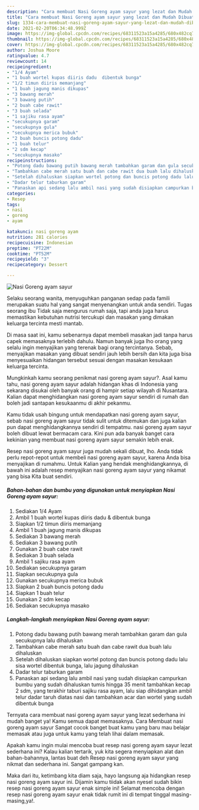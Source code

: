 ```yaml
---
description: "Cara membuat Nasi Goreng ayam sayur yang lezat dan Mudah Dibuat"
title: "Cara membuat Nasi Goreng ayam sayur yang lezat dan Mudah Dibuat"
slug: 1334-cara-membuat-nasi-goreng-ayam-sayur-yang-lezat-dan-mudah-dibuat
date: 2021-02-20T06:34:48.999Z
image: https://img-global.cpcdn.com/recipes/68311523a15a4285/680x482cq70/nasi-goreng-ayam-sayur-foto-resep-utama.jpg
thumbnail: https://img-global.cpcdn.com/recipes/68311523a15a4285/680x482cq70/nasi-goreng-ayam-sayur-foto-resep-utama.jpg
cover: https://img-global.cpcdn.com/recipes/68311523a15a4285/680x482cq70/nasi-goreng-ayam-sayur-foto-resep-utama.jpg
author: Joshua Moore
ratingvalue: 4.7
reviewcount: 14
recipeingredient:
- "1/4 Ayam"
- "1 buah wortel kupas diiris dadu  dibentuk bunga"
- "1/2 timun diiris memanjang"
- "1 buah jagung manis dikupas"
- "3 bawang merah"
- "3 bawang putih"
- "2 buah cabe rawit"
- "3 buah selada"
- "1 sajiku rasa ayam"
- "secukupnya garam"
- "secukupnya gula"
- "secukupnya merica bubuk"
- "2 buah buncis potong dadu"
- "1 buah telur"
- "2 sdm kecap"
- "secukupnya masako"
recipeinstructions:
- "Potong dadu bawang putih bawang merah tambahkan garam dan gula secukupnya lalu dihaluskan"
- "Tambahkan cabe merah satu buah dan cabe rawit dua buah lalu dihaluskan"
- "Setelah dihaluskan siapkan wortel potong dan buncis potong dadu lalu sisa wortel dibentuk bunga, lalu jagung dihaluskan"
- "Dadar telur taburkan garam"
- "Panaskan api sedang lalu ambil nasi yang sudah disiapkan campurkan bumbu yang sudah dihaluskan tumis hingga 35 menit tambahkan kecap 2 sdm, yang terakhir taburi sajiku rasa ayam, lalu siap dihidangkan ambil telur dadar taruh diatas nasi dan tambahkan acar dan wortel yang sudah dibentuk bunga"
categories:
- Resep
tags:
- nasi
- goreng
- ayam

katakunci: nasi goreng ayam 
nutrition: 281 calories
recipecuisine: Indonesian
preptime: "PT22M"
cooktime: "PT52M"
recipeyield: "3"
recipecategory: Dessert

---
```



![Nasi Goreng ayam sayur](https://img-global.cpcdn.com/recipes/68311523a15a4285/680x482cq70/nasi-goreng-ayam-sayur-foto-resep-utama.jpg)

Selaku seorang wanita, menyuguhkan panganan sedap pada famili merupakan suatu hal yang sangat menyenangkan untuk anda sendiri. Tugas seorang ibu Tidak saja mengurus rumah saja, tapi anda juga harus memastikan kebutuhan nutrisi tercukupi dan masakan yang dimakan keluarga tercinta mesti mantab.

Di masa  saat ini, kamu sebenarnya dapat membeli masakan jadi tanpa harus capek memasaknya terlebih dahulu. Namun banyak juga lho orang yang selalu ingin menyajikan yang terenak bagi orang tercintanya. Sebab, menyajikan masakan yang dibuat sendiri jauh lebih bersih dan kita juga bisa menyesuaikan hidangan tersebut sesuai dengan masakan kesukaan keluarga tercinta. 



Mungkinkah kamu seorang penikmat nasi goreng ayam sayur?. Asal kamu tahu, nasi goreng ayam sayur adalah hidangan khas di Indonesia yang sekarang disukai oleh banyak orang di hampir setiap wilayah di Nusantara. Kalian dapat menghidangkan nasi goreng ayam sayur sendiri di rumah dan boleh jadi santapan kesukaanmu di akhir pekanmu.

Kamu tidak usah bingung untuk mendapatkan nasi goreng ayam sayur, sebab nasi goreng ayam sayur tidak sulit untuk ditemukan dan juga kalian pun dapat menghidangkannya sendiri di tempatmu. nasi goreng ayam sayur boleh dibuat lewat bermacam cara. Kini pun ada banyak banget cara kekinian yang membuat nasi goreng ayam sayur semakin lebih enak.

Resep nasi goreng ayam sayur juga mudah sekali dibuat, lho. Anda tidak perlu repot-repot untuk membeli nasi goreng ayam sayur, karena Anda bisa menyajikan di rumahmu. Untuk Kalian yang hendak menghidangkannya, di bawah ini adalah resep menyajikan nasi goreng ayam sayur yang nikamat yang bisa Kita buat sendiri.

<!--inarticleads1-->

##### Bahan-bahan dan bumbu yang digunakan untuk menyiapkan Nasi Goreng ayam sayur:

1. Sediakan 1/4 Ayam
1. Ambil 1 buah wortel kupas diiris dadu &amp; dibentuk bunga
1. Siapkan 1/2 timun diiris memanjang
1. Ambil 1 buah jagung manis dikupas
1. Sediakan 3 bawang merah
1. Sediakan 3 bawang putih
1. Gunakan 2 buah cabe rawit
1. Sediakan 3 buah selada
1. Ambil 1 sajiku rasa ayam
1. Sediakan secukupnya garam
1. Siapkan secukupnya gula
1. Gunakan secukupnya merica bubuk
1. Siapkan 2 buah buncis potong dadu
1. Siapkan 1 buah telur
1. Gunakan 2 sdm kecap
1. Sediakan secukupnya masako




<!--inarticleads2-->

##### Langkah-langkah menyiapkan Nasi Goreng ayam sayur:

1. Potong dadu bawang putih bawang merah tambahkan garam dan gula secukupnya lalu dihaluskan
1. Tambahkan cabe merah satu buah dan cabe rawit dua buah lalu dihaluskan
1. Setelah dihaluskan siapkan wortel potong dan buncis potong dadu lalu sisa wortel dibentuk bunga, lalu jagung dihaluskan
1. Dadar telur taburkan garam
1. Panaskan api sedang lalu ambil nasi yang sudah disiapkan campurkan bumbu yang sudah dihaluskan tumis hingga 35 menit tambahkan kecap 2 sdm, yang terakhir taburi sajiku rasa ayam, lalu siap dihidangkan ambil telur dadar taruh diatas nasi dan tambahkan acar dan wortel yang sudah dibentuk bunga




Ternyata cara membuat nasi goreng ayam sayur yang lezat sederhana ini mudah banget ya! Kamu semua dapat memasaknya. Cara Membuat nasi goreng ayam sayur Sangat cocok banget buat kamu yang baru mau belajar memasak atau juga untuk kamu yang telah lihai dalam memasak.

Apakah kamu ingin mulai mencoba buat resep nasi goreng ayam sayur lezat sederhana ini? Kalau kalian tertarik, yuk kita segera menyiapkan alat dan bahan-bahannya, lantas buat deh Resep nasi goreng ayam sayur yang nikmat dan sederhana ini. Sangat gampang kan. 

Maka dari itu, ketimbang kita diam saja, hayo langsung aja hidangkan resep nasi goreng ayam sayur ini. Dijamin kamu tiidak akan nyesel sudah bikin resep nasi goreng ayam sayur enak simple ini! Selamat mencoba dengan resep nasi goreng ayam sayur enak tidak rumit ini di tempat tinggal masing-masing,ya!.

